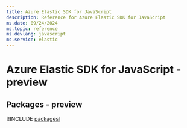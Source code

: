 ```yaml
---
title: Azure Elastic SDK for JavaScript
description: Reference for Azure Elastic SDK for JavaScript
ms.date: 09/24/2024
ms.topic: reference
ms.devlang: javascript
ms.service: elastic
---
```

# Azure Elastic SDK for JavaScript - preview
## Packages - preview
[!INCLUDE [packages](elastic-index.md)]